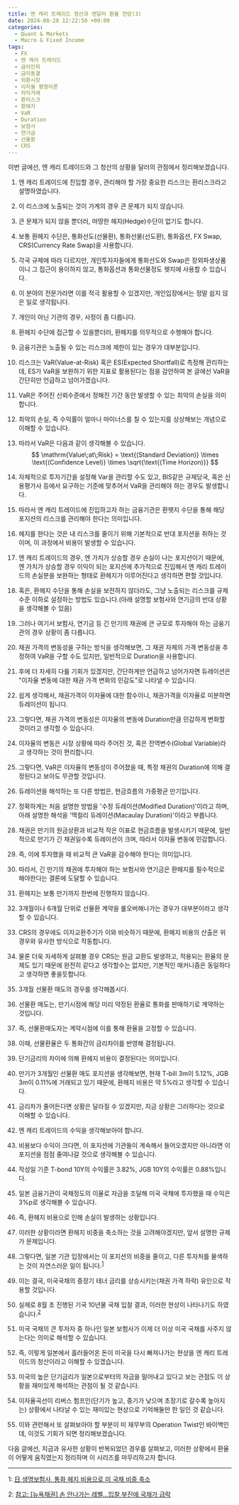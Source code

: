 ```yaml
---
title: 엔 캐리 트레이드 청산과 엔달러 환율 전망(3)
date: 2024-08-28 12:22:50 +09:00
categories:
  - Quant & Markets
  - Macro & Fixed Income
tags:
  - FX
  - 엔 캐리 트레이드
  - 금리인하
  - 금리동결
  - 외환시장
  - 이자율 평형이론
  - 차익거래
  - 환리스크
  - 환헤지
  - VaR
  - Duration
  - 보험사
  - 연기금
  - 선물환
  - CRS
---
```


이번 글에선, 엔 캐리 트레이드와 그 청산의 상황을 달러의 관점에서 정리해보겠습니다.

1. 엔 캐리 트레이드에 진입할 경우, 관리해야 할 가장 중요한 리스크는 환리스크라고 설명하였습니다.
2. 이 리스크에 노출되는 것이 가계의 경우 큰 문제가 되지 않습니다.
3. 큰 문제가 되지 않을 뿐더러, 마땅한 헤지(Hedge)수단이 없기도 합니다.
4. 보통 환헤지 수단은, 통화선도(선물환), 통화선물(선도환), 통화옵션, FX Swap, CRS(Currency Rate Swap)을 사용합니다.
5. 각국 규제에 따라 다르지만, 개인투자자들에게 통화선도와 Swap은 장외파생상품이니 그 접근이 용이하지 않고, 통화옵션과 통화선물정도 헷지에 사용할 수 있습니다.
6. 이 분야의 전문가라면 이를 적극 활용할 수 있겠지만, 개인입장에서는 정말 쉽지 않은 일로 생각됩니다.
7. 개인이 아닌 기관의 경우, 사정이 좀 다릅니다.
8. 환헤지 수단에 접근할 수 있을뿐더러, 환헤지를 의무적으로 수행해야 합니다.
9.  금융기관은 노출될 수 있는 리스크에 제한이 있는 경우가 대부분입니다.
10. 리스크는 VaR(Value-at-Risk) 혹은 ES(Expected Shortfall)로 측정해 관리하는데, ES가 VaR을 보완하기 위한 지표로 활용된다는 점을 감안하여 본 글에선 VaR을 간단히만 언급하고 넘어가겠습니다.
11. VaR은 주어진 신뢰수준에서 정해진 기간 동안 발생할 수 있는 최악의 손실을 의미합니다.
12. 최악의 손실, 즉 수익률이 얼마나 마이너스를 칠 수 있는지를 상상해보는 개념으로 이해할 수 있습니다.
13. 따라서 VaR은 다음과 같이 생각해볼 수 있습니다. 
$$ \mathrm{Value\;at\;Risk} = \text{(Standard Deviation)} \times \text{(Confidence Level)} \times \sqrt{\text{(Time Horizon)}} $$

1.    자체적으로 투자기간을 설정해 Var을 관리할 수도 있고, BIS같은 규제당국, 혹은 신용평가사 등에서 요구하는 기준에 맞추어서 VaR을 관리해야 하는 경우도 발생합니다.
2.   따라서 엔 캐리 트레이드에 진입하고자 하는 금융기관은 환헷지 수단을 통해 해당 포지션의 리스크를 관리해야 한다는 의미입니다.
3.   헤지를 한다는 것은 내 리스크를 줄이기 위해 기본적으로 반대 포지션을 취하는 것이며, 이 과정에서 비용이 발생할 수 있습니다.
4.   엔 캐리 트레이드의 경우, 엔 가치가 상승할 경우 손실이 나는 포지션이기 때문에, 엔 가치가 상승할 경우 이익이 되는 포지션에 추가적으로 진입해서 엔 캐리 트레이드의 손실분을 보완하는 형태로 환헤지가 이루어진다고 생각하면 편할 것입니다.
5.   혹은, 환헤지 수단을 통해 손실을 보전하지 않더라도, 그냥 노출되는 리스크를 규제수준 이하로 설정하는 방법도 있습니다.(아래 설명할 보험사와 연기금의 반대 상황을 생각해볼 수 있음)
6.   그러나 여기서 보험사, 연기금 등 긴 만기의 채권에 큰 규모로 투자해야 하는 금융기관의 경우 상황이 좀 다릅니다.
7.   채권 가격의 변동성을 구하는 방식을 생각해보면, 그 채권 자체의 가격 변동성을 추정하여 VaR을 구할 수도 있지만, 일반적으로 Duration을 사용합니다.
8.   후에 더 자세히 다룰 기회가 있겠지만, 간단하게만 언급하고 넘어가자면 듀레이션은 "이자율 변동에 대한 채권 가격 변화의 민감도"로 나타낼 수 있습니다.
9.   쉽게 생각해서, 채권가격이 이자율에 대한 함수이니, 채권가격을 이자율로 미분하면 듀레이션이 됩니다.
10. 그렇다면, 채권 가격의 변동성은 이자율의 변동에 Duration만큼 민감하게 변화할 것이라고 생각할 수 있습니다.
11. 이자율의 변동은 시장 상황에 따라 주어진 것, 혹은 전역변수(Global Variable)라고 생각하는 것이 편리합니다.
12. 그렇다면, VaR은 이자율의 변동성이 주어졌을 때, 특정 채권의 Duration에 의해 결정된다고 보아도 무관할 것입니다.
13. 듀레이션을 해석하는 또 다른 방법은, 현금흐름의 가중평균 만기입니다.
14. 정확하게는 처음 설명한 방법을 '수정 듀레이션(Modified Duration)'이라고 하며, 아래 설명한 해석을 '맥컬리 듀레이션(Macaulay Duration)'이라고 부릅니다.
15. 채권은 만기의 원금상환과 비교적 작은 이표로 현금흐름을 발생시키기 때문에, 일반적으로 만기가 긴 채권일수록 듀레이션이 크며, 따라서 이자율 변동에 민감합니다.
16. 즉, 이에 투자했을 때 비교적 큰 VaR을 감수해야 한다는 의미입니다.
17. 따라서, 긴 만기의 채권에 투자해야 하는 보험사와 연기금은 환헤지를 필수적으로 해야한다는 결론에 도달할 수 있습니다.
18. 환헤지는 보통 만기까지 한번에 진행하지 않습니다.
19. 3개월이나 6개월 단위로 선물환 계약을 롤오버해나가는 경우가 대부분이라고 생각할 수 있습니다.
20. CRS의 경우에도 이자교환주기가 이와 비슷하기 때문에, 환헤지 비용의 산출은 위 경우와 유사한 방식으로 작동합니다.
21. 물론 더욱 자세하게 살펴볼 경우 CRS는 원금 교환도 발생하고, 적용되는 환율의 문제도 있기 때문에 완전히 같다고 생각할수는 없지만, 기본적인 매커니즘은 동일하다고 생각하면 좋을듯합니다.
22. 3개월 선물환 매도의 경우를 생각해봅시다.
23. 선물환 매도는, 만기시점에 해당 미리 약정된 환율로 통화를 판매하기로 계약하는 것입니다.
24. 즉, 선물환매도자는 계약시점에 이를 통해 환율을 고정할 수 있습니다.
25. 이때, 선물환율은 두 통화간의 금리차이를 반영해 결정됩니다.
26. 단기금리의 차이에 의해 환헤지 비용이 결정된다는 의미입니다.
27. 만기가 3개월인 선물환 매도 포지션을 생각해보면, 현재 T-bill 3m이 5.12%, JGB 3m이 0.11%에 거래되고 있기 때문에, 환헤지 비용은 약 5%라고 생각할 수 있습니다.
28. 금리차가 줄어든다면 상황은 달라질 수 있겠지만, 지금 상황은 그러하다는 것으로 이해할 수 있습니다.
29. 엔 캐리 트레이드의 수익을 생각해보아야 합니다.
30. 비용보다 수익이 크다면, 이 포지션에 기관들이 계속해서 들어오겠지만 아니라면 이 포지션을 점점 줄여나갈 것으로 생각해볼 수 있습니다.
31. 작성일 기준 T-bond 10Y의 수익률은 3.82%, JGB 10Y의 수익률은 0.88%입니다.
32. 일본 금융기관이 국채정도의 이율로 자금을 조달해 미국 국채에 투자했을 때 수익은 3%p로 생각해볼 수 있습니다.
33. 즉, 환헤지 비용으로 인해 손실이 발생하는 상황입니다.
34. 이러한 상황이라면 환헤지 비중을 축소하는 것을 고려해야겠지만, 앞서 설명한 규제가 문제입니다.
35. 그렇다면, 일본 기관 입장에서는 이 포지션의 비중을 줄이고, 다른 투자처를 물색하는 것이 자연스러운 일이 됩니다.<sup>[1](https://www.g-enews.com/ko-kr/news/article/news_all/202210261106417968e8b8a793f7_1/article.html)</sup> 
36. 이는 결국, 미국국채의 중장기 테너 금리를 상승시키는(채권 가격 하락) 유인으로 작용할 것입니다.
37. 실제로 8월 초 진행된 기국 10년물 국채 입찰 결과, 이러한 현상이 나타나기도 하였습니다.<sup>[2](https://news.einfomax.co.kr/news/articleView.html?idxno=4320480)</sup> 
38. 미국 국채의 큰 투자자 중 하나인 일본 보험사가 이제 더 이상 미국 국채를 사주지 않는다는 의미로 해석할 수 있습니다.
39. 즉, 이렇게 일본에서 흘러들어온 돈이 미국을 다시 빠져나가는 현상을 엔 캐리 트레이드의 청산이라고 이해할 수 있겠습니다.
40. 미국의 높은 단기금리가 일본으로부터의 자금을 밀어내고 있다고 보는 관점도 이 상황을 재미있게 해석하는 관점이 될 것 같습니다.
41. 이자율곡선이 리버스 험프인(단기가 높고, 중기가 낮으며 초장기로 갈수록 높아지는) 상황에서 나타날 수 있는 재미있는 현상으로 기억해둘만 한 일인 것 같습니다.
42. 이와 관련해서 또 살펴보아야 할 부분이 미 재무부의 Operation Twist인 바이백인데, 이것도 기회가 되면 정리해보겠습니다.


다음 글에선, 지금과 유사한 상황이 반복되었던 경우를 살펴보고, 이러한 상황에서 환율이 어떻게 움직였는지 정리하며 이 시리즈를 마무리하고자 합니다.

---

<a name=참고1>1</a>: [日 생명보험사, 통화 헤지 비용으로 미 국채 비중 축소](https://www.g-enews.com/ko-kr/news/article/news_all/202210261106417968e8b8a793f7_1/article.html)

<a name=참고2>2</a>: [참고: [뉴욕채권] 손 안나가는 레벨...입찰 부진에 국채가 급락](https://news.einfomax.co.kr/news/articleView.html?idxno=4320480)